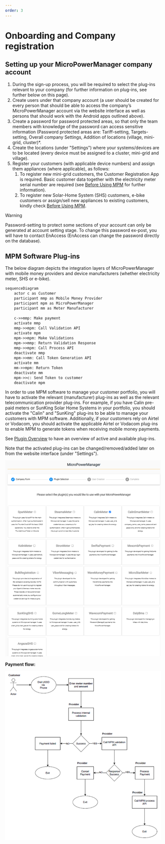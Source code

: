 ```yaml
---
order: 3
---
```


# Onboarding and Company registration

## Setting up your MicroPowerManager company account

1. During the sign-up process, you will be required to select the plug-ins relevant to your company (for further information on plug-ins, see further below on this page).
2. Create users under that company account (a user should be created for every person that should be able to access the company’s MicroPowerManager account via the website interface as well as persons that should work with the Android apps outlined above).
3. Create a password for password protected areas, so that only the team members with knowledge of the password can access sensitive information (Password protected areas are: Tariff-setting, Targets-setting, Overall company Settings, Addition of locations (village, mini-grid, cluster)\*.
4. Create the locations (under "Settings") where your systems/devices are to be located (every device must be assigned to a cluster, mini-grid and village).
5. Register your customers (with applicable device numbers) and assign them appliances (where applicable), as follows:
   1. To register new mini-grid customers, the Customer Registration App is required.
      Basic customer data together with the electricity meter serial number are required (see [Before Using MPM](beforeusing) for further information).
   2. To register new Solar-Home System (SHS) customers, e-bike customers or assign/sell new appliances to existing customers, kindly check [Before Using MPM](beforeusing).

> [!WARNING]
> Password-setting to protect some sections of your account can only be generated at account setting stage.
> To change this password ex-post, you will have to contact EnAccess (EnAccess can change the password directly on the database).

## MPM Software Plug-ins

The below diagram depicts the integration layers of MicroPowerManager with mobile money providers and device manufacturers (whether electricity meter, SHS or e-bike).

```mermaid
sequenceDiagram
    actor c as Customer
    participant mmp as Mobile Money Provider
    participant mpm as MicroPowerManager
    participant mm as Meter Manufacturer

    c->>mmp: Make payment
    activate mmp
    mmp->>mpm: Call Validation API
    activate mpm
    mpm->>mpm: Make Validations
    mpm->>mmp: Return Validation Response
    mmp->>mpm: Call Process API
    deactivate mmp
    mpm->>mm: Call Token Generation API
    activate mm
    mm->>mpm: Return Token
    deactivate mm
    mpm->>c: Send Token to customer
    deactivate mpm
```

In order to use MPM software to manage your customer portfolio, you will have to activate the relevant (manufacturer) plug-ins as well as the relevant telecommunication provider plug-ins.
For example, if you have Calin pre-paid meters or SunKing Solar Home Systems in your portfolio, you should activate the "Calin" and "SunKing" plug-ins to be able to manage your customers with MPM software.
Additionally, if your customers rely on Airtel or Vodacom, you should activate the applicable Airtel or Vodacom plug-ins to enable MPM to generate tokens when receiving mobile money payments.

See [Plugin Overview](/usage-guide/plugin-overview) to have an overview of active and available plug-ins.

Note that the activated plug-ins can be changed/removed/added later on from the website interface (under "Settings").

![Plugin Selection Overview](images/plugin-selection-overview.png)

**Payment flow:**

![Payment Flow](images/payment-flow.png)
